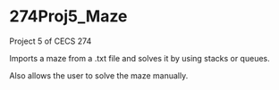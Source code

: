 # 274Proj5_Maze
Project 5 of CECS 274

Imports a maze from a .txt file and solves it by using stacks or queues.

Also allows the user to solve the maze manually.
